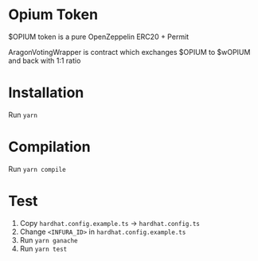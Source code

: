 # Opium Token

$OPIUM token is a pure OpenZeppelin ERC20 + Permit

AragonVotingWrapper is contract which exchanges $OPIUM to $wOPIUM and back with 1:1 ratio

# Installation

Run `yarn`

# Compilation

Run `yarn compile`

# Test

1) Copy `hardhat.config.example.ts` -> `hardhat.config.ts`
2) Change `<INFURA_ID>` in `hardhat.config.example.ts`
3) Run `yarn ganache`
4) Run `yarn test`
